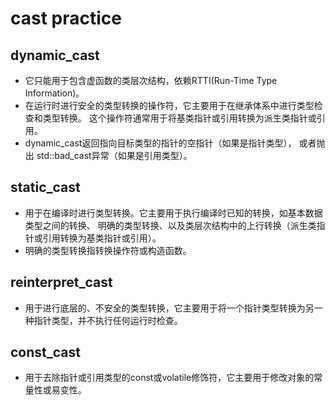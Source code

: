# cast practice
## dynamic_cast
- 它只能用于包含虚函数的类层次结构，依赖RTTI(Run-Time Type Information)。
- 在运行时进行安全的类型转换的操作符，它主要用于在继承体系中进行类型检查和类型转换。
这个操作符通常用于将基类指针或引用转换为派生类指针或引用。
- dynamic_cast返回指向目标类型的指针的空指针（如果是指针类型），
或者抛出 std::bad_cast异常（如果是引用类型）。

## static_cast
- 用于在编译时进行类型转换。它主要用于执行编译时已知的转换，如基本数据类型之间的转换、
明确的类型转换、以及类层次结构中的上行转换（派生类指针或引用转换为基类指针或引用）。
- 明确的类型转换指转换操作符或构造函数。

## reinterpret_cast
- 用于进行底层的、不安全的类型转换，它主要用于将一个指针类型转换为另一种指针类型，并不执行任何运行时检查。

## const_cast
- 用于去除指针或引用类型的const或volatile修饰符，它主要用于修改对象的常量性或易变性。 